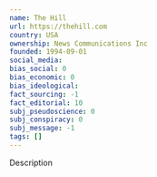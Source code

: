 ```yaml
---
name: The Hill
url: https://thehill.com
country: USA
ownership: News Communications Inc
founded: 1994-09-01
social_media:
bias_social: 0
bias_economic: 0
bias_ideological:
fact_sourcing: -1
fact_editorial: 10
subj_pseudoscience: 0
subj_conspiracy: 0
subj_message: -1
tags: []
---
```


Description
